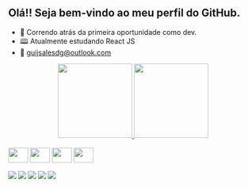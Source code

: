 ## Olá!! Seja bem-vindo ao meu perfil do GitHub.

- 🏃 Correndo atrás da primeira oportunidade como dev.
- 🕮 Atualmente estudando React JS
- 📧 guijsalesdg@outlook.com

<div align="center">
  <a href="https://github.com/GuilhermeJSales">
  <img height="150em" src="https://github-readme-stats.vercel.app/api?username=GuilhermeJSales&show_icons=true&theme=dark&include_all_commits=true&count_private=true"/>
  <img height="150em" src="https://github-readme-stats.vercel.app/api/top-langs/?username=GuilhermeJSales&layout=compact&langs_count=7&theme=dark"/>
</div>


<div style="display: inline-block"><br>
<img align="center" width="40" height="30" src="https://cdn.jsdelivr.net/gh/devicons/devicon/icons/react/react-original.svg" />
<img align="center" width="40" height="30" src="https://cdn.jsdelivr.net/gh/devicons/devicon/icons/javascript/javascript-original.svg" />
<img align="center" width="40" height="30" src="https://cdn.jsdelivr.net/gh/devicons/devicon/icons/html5/html5-original.svg" />
<img align="center" width="40" height="30" src="https://cdn.jsdelivr.net/gh/devicons/devicon/icons/css3/css3-original.svg" />
</div>





<div><br>
<a href="https://www.linkedin.com/in/guilherme-jesus-sales-792157209/"><img src="https://img.shields.io/badge/LinkedIn-0077B5?style=for-the-badge&logo=linkedin&logoColor=white" target="_blank"></a>
<a href="https://www.facebook.com/guilherme.j.sales/" target="_blank"><img src="https://img.shields.io/badge/Facebook-1877F2?style=for-the-badge&logo=facebook&logoColor=white" target="_blank"></a>
<a href="https://www.instagram.com/guijsales2/" target="_blank"><img src="https://img.shields.io/badge/Instagram-E4405F?style=for-the-badge&logo=instagram&logoColor=white" target="_blank"></a>
<a href="mailto:guijsalesdg@outlook.com" target="_blank"><img src="https://img.shields.io/badge/Microsoft_Outlook-0078D4?style=for-the-badge&logo=microsoft-outlook&logoColor=white"></a>
 <a href="https://www.behance.net/guijsales"><img src="https://aleen42.github.io/badges/src/behance.svg" target="_blank"></a>
</div>





